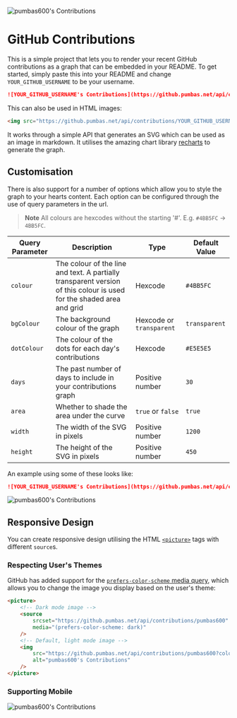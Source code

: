 ![pumbas600's Contributions](https://github.pumbas.net/api/contributions/pumbas600)

# GitHub Contributions

This is a simple project that lets you to render your recent GitHub contributions as a graph that can be embedded in your README. To get started, simply paste this into your README and change `YOUR_GITHUB_USERNAME` to be your username.

```md
![YOUR_GITHUB_USERNAME's Contributions](https://github.pumbas.net/api/contributions/YOUR_GITHUB_USERNAME)
```

This can also be used in HTML images:

```html
<img src="https://github.pumbas.net/api/contributions/YOUR_GITHUB_USERNAME" alt="YOUR_GITHUB_USERNAME's Contributions"/>
```

It works through a simple API that generates an SVG which can be used as an image in markdown. It utilises the amazing chart library [recharts](https://www.npmjs.com/package/recharts) to generate the graph.

## Customisation

There is also support for a number of options which allow you to style the graph to your hearts content. Each option can be configured through the use of query parameters in the url.

> **Note**
> All colours are hexcodes without the starting '#'. E.g. `#4BB5FC` → `4BB5FC`.

Query Parameter | Description             | Type    | Default Value
----------------|-------------------------|---------|-----------------
`colour`        | The colour of the line and text. A partially transparent version of this colour is used for the shaded area and grid | Hexcode | `#4BB5FC`
`bgColour`      | The background colour of the graph | Hexcode or `transparent` | `transparent`
`dotColour`     | The colour of the dots for each day's contributions | Hexcode | `#E5E5E5`
`days`          | The past number of days to include in your contributions graph | Positive number | `30`
`area`          | Whether to shade the area under the curve | `true` or `false` | `true`
`width`         | The width of the SVG in pixels  | Positive number | `1200`
`height`        | The height of the SVG in pixels | Positive number | `450`

An example using some of these looks like:

```md
![YOUR_GITHUB_USERNAME's Contributions](https://github.pumbas.net/api/contributions/YOUR_GITHUB_USERNAME?colour=5BCDEC&bgColour=0D1117&dotColour=FFFFFF)
```

![pumbas600's Contributions](https://github.pumbas.net/api/contributions/pumbas600?colour=5BCDEC&bgColour=0D1117&dotColour=FFFFFF)

## Responsive Design

You can create responsive design utilising the HTML [`<picture>`](https://www.w3schools.com/TAGS/tag_picture.asp) tags with different `source`s.

### Respecting User's Themes

GitHub has added support for the [`prefers-color-scheme` media query](https://github.blog/changelog/2022-05-19-specify-theme-context-for-images-in-markdown-beta/), which allows you to change the image you display based on the user's theme:

```html
<picture>
    <!-- Dark mode image -->
    <source
        srcset="https://github.pumbas.net/api/contributions/pumbas600"
        media="(prefers-color-scheme: dark)"
    />
    <!-- Default, light mode image -->
    <img 
        src="https://github.pumbas.net/api/contributions/pumbas600?colour=002aff"
        alt="pumbas600's Contributions"
    />
</picture>
```

### Supporting Mobile

<picture>
    <source
        srcset="https://github.pumbas.net/api/contributions/pumbas600?days=15&width=700"
        media="(max-width: 700px) and (prefers-color-scheme: dark)"
    />
    <source
        srcset="https://github.pumbas.net/api/contributions/pumbas600?colour=002aff&days=15&width=700"
        media="(max-width: 700px) and (prefers-color-scheme: light)"
    />
    <source
        srcset="https://github.pumbas.net/api/contributions/pumbas600"
        media="(prefers-color-scheme: dark)"
    />
    <img 
        src="https://github.pumbas.net/api/contributions/pumbas600?colour=002aff"
        alt="pumbas600's Contributions"
    />
</picture>